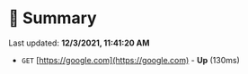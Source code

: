 # 📖 Summary
Last updated: **12/3/2021, 11:41:20 AM**

- `GET` [https://google.com](https://google.com) - **Up** (130ms)
